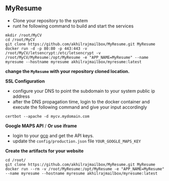 ## MyResume


* Clone your repository to the system
* runt he following command to build and start the services

```
mkdir /root/MyCV
cd /root/MyCV
git clone https://github.com/akhilrajmailbox/MyResume.git MyResume
docker run -d -p 80:80 -p 443:443 -v /root/MyCV/letsencrypt:/etc/letsencrypt -v /root/MyCV/MyResume:/opt/MyResume -e "APP_NAME=MyResume" --name myresume --hostname myresume akhilrajmailbox/myresume:latest
```
**change the `MyResume` with your repository cloned location.**


**SSL Configuration**

* configure your DNS to point the subdomain to your system public ip address
* after the DNS propagation time, login to the docker container and execute the following command and give your input accordingly

```
certbot --apache -d mycv.mydomain.com
```


**Google MAPS API** / **Or use iframe**

* login to your [gcp](https://console.cloud.google.com/google/maps-apis/overview) and get the API keys.
* update the `config/production.json` file `YOUR_GOOGLE_MAPS_KEY`


**Create the artifacts for your website**

```
cd /root/
git clone https://github.com/akhilrajmailbox/MyResume.git MyResume
docker run --rm -v /root/MyResume:/opt/MyResume -e "APP_NAME=MyResume" --name myresume --hostname myresume akhilrajmailbox/myresume:latest
```